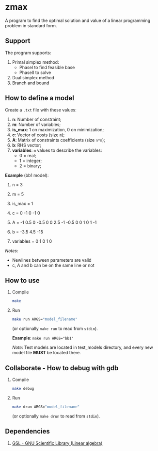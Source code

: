 # zmax

A program to find the optimal solution and value of a linear programming problem in standard form.

## Support
The program supports:
1) Primal simplex method:
    - PhaseI to find feasible base
    - PhaseII to solve
2) Dual simplex method
2) Branch and bound

## How to define a model
Create a `.txt` file with these values:
1) **n**: Number of constraint;
2) **m**: Number of variables;
3) **is_max**: 1 on maximization, 0 on minimization;
4) **c**: Vector of costs (size `m`);
5) **A**: Matrix of constraints coefficients (size `n*m`);
6) **b**: RHS vector;
7) **variables**: `m` values to describe the variables:
    - 0 = real;
    - 1 = integer;
    - 2 = binary;

**Example** (bb1 model):
1) n =          3
2) m =          5
3) is_max =     1

4) c =          0 -1 0 -1 0
5) A =          -1 0.5 0 -0.5 0
                0 2.5 -1 -0.5 0
                0 1 0 1 -1

6) b =          -3.5 4.5 -15
7) variables =  0 1 0 1 0

*Notes*:
- Newlines between parameters are valid
- c, A and b can be on the same line or not

## How to use

1) Compile
    ```bash
    make
    ```

2) Run
    ```bash
    make run ARGS="model_filename"
    ```
    (or optionally `make run`
    to read from `stdin`).

    **Example**: `make run ARGS="bb1"`

    *Note*: Test models are located in test_models directory, and every new model file **MUST** be located there.

## Collaborate - How to debug with gdb
1) Compile
    ```bash
    make debug
    ```

2) Run
    ```bash
    make drun ARGS="model_filename"
    ```
    (or optionally `make drun`
    to read from `stdin`).

## Dependencies
1) [GSL - GNU Scientific Library (Linear algebra)](https://www.gnu.org/software/gsl/)